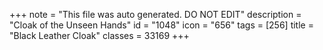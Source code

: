 +++
note = "This file was auto generated. DO NOT EDIT"
description = "Cloak of the Unseen Hands"
id = "1048"
icon = "656"
tags = [256]
title = "Black Leather Cloak"
classes = 33169
+++
